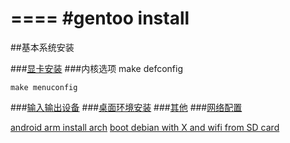 ====
#gentoo install
====
##基本系统安装

###[显卡安装](https://wiki.gentoo.org/wiki/Intel)
###内核选项
    make defconfig
  
    make menuconfig
  

###[输入输出设备](https://wiki.gentoo.org/wiki/Synaptics)
###[桌面环境安装](https://wiki.gentoo.org/wiki/Evdev)
###[其他](https://wiki.gentoo.org/wiki/X_server)
###[网络配置](https://wiki.gentoo.org/wiki/NetworkManager)


[android arm install arch](http://archlinuxarm.org/forum/viewtopic.php?f=27&t=1361&start=40)
[boot debian with X and wifi from SD card](http://forum.xda-developers.com/showthread.php?t=631389)
